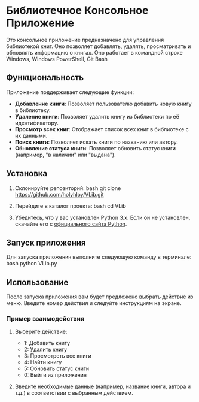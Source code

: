 # Библиотечное Консольное Приложение

Это консольное приложение предназначено для управления библиотекой книг. Оно позволяет добавлять, удалять, просматривать и обновлять информацию о книгах. Оно работает в командной строке Windows, Windows PowerShell, Git Bash

## Функциональность

Приложение поддерживает следующие функции:

- **Добавление книги**: Позволяет пользователю добавить новую книгу в библиотеку.
- **Удаление книги**: Позволяет удалить книгу из библиотеки по её идентификатору.
- **Просмотр всех книг**: Отображает список всех книг в библиотеке с их данными.
- **Поиск книги**: Позволяет искать книги по названию или автору.
- **Обновление статуса книги**: Позволяет обновить статус книги (например, "в наличии" или "выдана").

## Установка

1. Склонируйте репозиторий:
   bash
   git clone https://github.com/holyhloy/VLib.git

2. Перейдите в каталог проекта:
   bash
   cd VLib

3. Убедитесь, что у вас установлен Python 3.x. Если он не установлен, скачайте его с [официального сайта Python](https://www.python.org/downloads/).


## Запуск приложения

Для запуска приложения выполните следующую команду в терминале:
    bash 
    python VLib.py


## Использование

После запуска приложения вам будет предложено выбрать действие из меню. Введите номер действия и следуйте инструкциям на экране.

### Пример взаимодействия

1. Выберите действие:
   - 1: Добавить книгу
   - 2: Удалить книгу
   - 3: Просмотреть все книги
   - 4: Найти книгу
   - 5: Обновить статус книги
   - 0: Выйти из приложения

2. Введите необходимые данные (например, название книги, автора и т.д.) в соответствии с выбранным действием.



   

   
